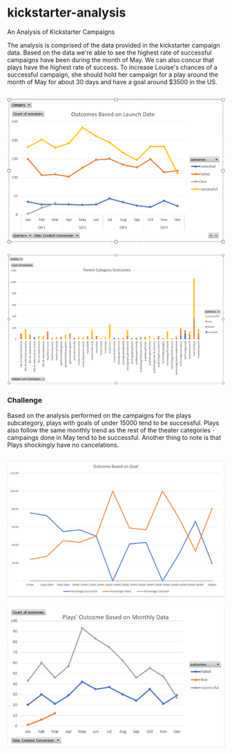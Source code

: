 # kickstarter-analysis
An Analysis of Kickstarter Campaigns

The analysis is comprised of the data provided in the kickstarter campaign data. 
Based on the data we're able to see the highest rate of successful campaigns have been during the month of May. We can also concur that plays have the highest rate of success.
To increase Louise's chances of a successful campaign, she should hold her campaign for a play around the month of May for about 30 days and have a goal around $3500 in the US.

![Outcomes based on Launch Date](https://github.com/Wish-Patel/kickstarter-analysis/blob/master/Outcomes%20based%20on%20Launch%20Date.PNG)
---
![Parent Category Outcomes](https://github.com/Wish-Patel/kickstarter-analysis/blob/master/Parent%20Category%20Outcomes.PNG)


### Challenge
Based on the analysis performed on the campaigns for the plays subcategory, plays with goals of under 15000 tend to be successful. 
Plays also follow the same monthly trend as the rest of the theater categories - campaings done in May tend to be successful. Another thing to note is that Plays shockingly have no cancelations.

![Outcome Based on Goal](https://github.com/Wish-Patel/kickstarter-analysis/blob/master/Outcome%20based%20on%20Goal.PNG)
---
![Plays' outcome based on monthly data](https://github.com/Wish-Patel/kickstarter-analysis/blob/master/Plays'%20outcome%20based%20on%20monthly%20data.PNG)

